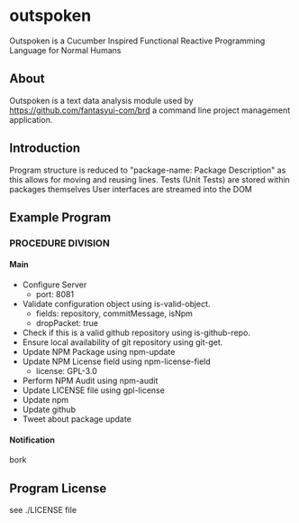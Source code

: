 # outspoken
Outspoken is a Cucumber Inspired Functional Reactive Programming Language for Normal Humans

## About

Outspoken is a text data analysis module used by https://github.com/fantasyui-com/brd a command line project management application.

## Introduction

Program structure is reduced to "package-name: Package Description" as this allows for moving and reusing lines.
Tests (Unit Tests) are stored within packages themselves
User interfaces are streamed into the DOM


## Example Program

### PROCEDURE DIVISION

#### Main

- Configure Server
  * port: 8081
- Validate configuration object using is-valid-object.
  * fields: repository, commitMessage, isNpm
  * dropPacket: true
- Check if this is a valid github repository using is-github-repo.
- Ensure local availability of git repository using git-get.
- Update NPM Package using npm-update
- Update NPM License field using npm-license-field
  * license: GPL-3.0
- Perform NPM Audit using npm-audit
- Update LICENSE file using gpl-license
- Update npm
- Update github
- Tweet about package update

#### Notification
bork

## Program License

see ./LICENSE file
